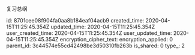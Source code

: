 复习总纲

id: 8701cee08f904fa0aa8b184eaf04acb9
created_time: 2020-04-15T11:25:45.354Z
updated_time: 2020-04-15T11:25:45.354Z
user_created_time: 2020-04-15T11:25:45.354Z
user_updated_time: 2020-04-15T11:25:45.354Z
encryption_cipher_text: 
encryption_applied: 0
parent_id: 3c44574e55cd42498be3d50310fb263b
is_shared: 0
type_: 2